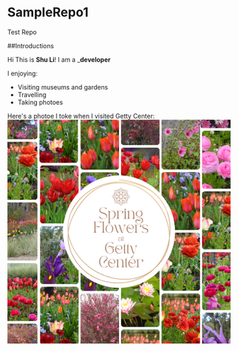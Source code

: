 # SampleRepo1
Test Repo

##Introductions

Hi This is  **Shu Li**!   I am a _**developer**

I enjoying:
* Visiting museums and gardens
* Travelling
* Taking photoes

Here's a photoe I toke when I visited Getty Center:
![SpringFlowersinGettyCenter](https://github.com/travelersm/SampleRepo1/blob/main/SpringFlowersinGettyCenter.png)

